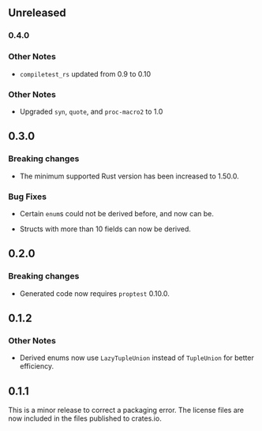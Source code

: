 ## Unreleased

### 0.4.0

### Other Notes

- `compiletest_rs` updated from 0.9 to 0.10

### Other Notes

- Upgraded `syn`, `quote`, and `proc-macro2` to 1.0

## 0.3.0

### Breaking changes

- The minimum supported Rust version has been increased to 1.50.0.

### Bug Fixes

- Certain `enum`s could not be derived before, and now can be.

- Structs with more than 10 fields can now be derived.

## 0.2.0

### Breaking changes

- Generated code now requires `proptest` 0.10.0.

## 0.1.2

### Other Notes

- Derived enums now use `LazyTupleUnion` instead of `TupleUnion` for better
  efficiency.

## 0.1.1

This is a minor release to correct a packaging error. The license files are now
included in the files published to crates.io.
